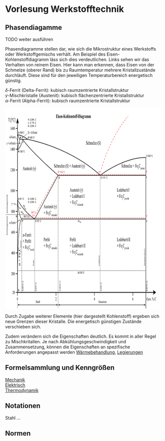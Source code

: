 # Vorlesung Werkstofftechnik

## Phasendiagamme

TODO weiter ausführen

Phasendiagramme stellen dar, wie sich die Mikrostruktur eines Werkstoffs oder Werkstoffgemischs verhält. Am Beispiel des Eisen-Kohlenstoffdiagramm läss sich dies verdeutlichen. Links sehen wir das Verhalten von reinem Eisen. Hier kann man erkennen, dass Eisen von der Schmelze (oberer Rand) bis zu Raumtemperatur mehrere Kristallzustände durchläuft. Diese sind für den jeweiligen Temperaturbereich energetisch günstig.


$\delta$-Ferrit (Delta-Ferrit): kubisch raumzentrierte Kristallstruktur\
$\gamma$-Mischkristalle (Austenit): kubisch flächenzentrierte Kristallstruktur\
$\alpha$-Ferrit (Alpha-Ferrit): kubisch raumzentrierte Kristallstruktur

<a href="https://de.wikipedia.org/wiki/Eisen-Kohlenstoff-Diagramm#/media/Datei:Eisen_Kohlenstoff_Diagramm_Deutsch.svg"><img src="Figures/Eisen_Kohlenstoff_Diagramm_Deutsch.svg" alt="ORCID Symbol" style="height:650px;width:auto;vertical-align: top;background-color:transparent;"></a>

Durch Zugabe weiterer Elemente (hier dargestellt Kohlenstoff) ergeben sich neue Grenzen dieser Kristalle. Die energetisch günstigen Zustände verschieben sich.

Zudem verändern sich die Eigenschaften deutlich. Es kommt in aller Regel zu Mischkritallen. Je nach Abkühlungsgeschwindigkeit und Zusammensetzung, können die Eigenschaften an spezifische Anforderungen angepasst werden [Wärmebehandlung](), [Legierungen]()

## Formelsammlung und Kenngrößen

[Mechanik](Formelsammlung/mechanik.md)\
[Elektrisch](Formelsammlung/elektrisch.md)\
[Thermodynamik](Formelsammlung/thermodynamik.md)

## Notationen
Stahl 
...

## Normen


##
